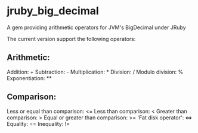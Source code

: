 jruby_big_decimal
=================

A gem providing arithmetic operators for JVM's BigDecimal under JRuby

The current version support the following operators:

  Arithmetic:
  -----------
  Addition:         +
  Subtraction:      -
  Multiplication:   *
  Division:         /
  Modulo division:  %
  Exponentiation:   **

  Comparison:
  -----------
  Less or equal than comparison:    <=
  Less than comparison:             <
  Greater than comparison:          >
  Equal or greater than comparison: >=
  'Fat disk operator':              <=>
  Equality:                         ==
  Inequality:                       !=